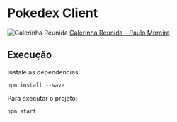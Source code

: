 # Pokedex Client 

![Galerinha Reunida](https://pbs.twimg.com/media/DlqJGt3W4AAHZCY.jpg)
[Galerinha Reunida - Paulo Moreira](https://twitter.com/paulomoreria/status/1034290406622683136)

## Execução

Instale as dependencias:

`npm install --save`

Para executar o projeto:

`npm start`

